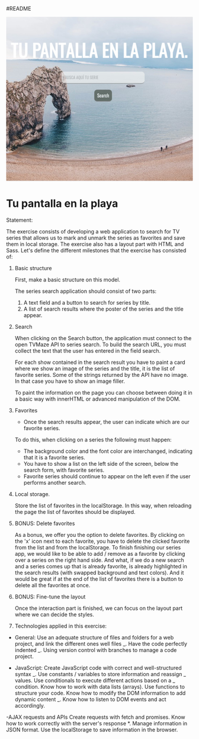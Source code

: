 #README

![tu pantalla en la playa](docs/assets/images/favicon.ico)

# Tu pantalla en la playa

Statement:

The exercise consists of developing a web application to search for TV series that allows us to
mark and unmark the series as favorites and save them in local storage.
The exercise also has a layout part with HTML and Sass.
Let's define the different milestones that the exercise has consisted of:

1. Basic structure

   First, make a basic structure on this model.

   The series search application should consist of two parts:

   1. A text field and a button to search for series by title.
   2. A list of search results where the poster of the series and the title appear.

2. Search

   When clicking on the Search button, the application must connect to the open TVMaze API to
   series search. To build the search URL, you must collect the text that the user has entered in the field
   search.

   For each show contained in the search result you have to paint a card where we show
   an image of the series and the title, it is the list of favorite series.
   Some of the strings returned by the API have no image. In that case you have to show an image
   filler.

   To paint the information on the page you can choose between doing it in a basic way with innerHTML or
   advanced manipulation of the DOM.

3. Favorites

   - Once the search results appear, the user can indicate which are our favorite series.

   To do this, when clicking on a series the following must happen:

   - The background color and the font color are interchanged, indicating that it is a favorite series.
   - You have to show a list on the left side of the screen, below the search form, with
     favorite series.
   - Favorite series should continue to appear on the left even if the user performs another search.

4. Local storage.

   Store the list of favorites in the localStorage. In this way, when reloading the page the list of
   favorites should be displayed.

5. BONUS: Delete favorites

   As a bonus, we offer you the option to delete favorites. By clicking on the 'x' icon next to
   each favorite, you have to delete the clicked favorite from the list and from the localStorage.
   To finish finishing our series app, we would like to be able to add / remove as a favorite by clicking
   over a series on the right hand side. And what, if we do a new search and a series comes up that is already
   favorite, is already highlighted in the search results (with swapped background and text colors).
   And it would be great if at the end of the list of favorites there is a button to delete all the favorites at once.

6. BONUS: Fine-tune the layout

   Once the interaction part is finished, we can focus on the layout part where we can decide the styles.

7. Technologies applied in this exercise:

- General:
  Use an adequate structure of files and folders for a web project, and link the different ones well
  files _.
  Have the code perfectly indented _.
  Using version control with branches to manage a code project.

- JavaScript:
  Create JavaScript code with correct and well-structured syntax _.
  Use constants / variables to store information and reassign _ values.
  Use conditionals to execute different actions based on a _ condition.
  Know how to work with data lists (arrays).
  Use functions to structure your code.
  Know how to modify the DOM information to add dynamic content _.
  Know how to listen to DOM events and act accordingly.

-AJAX requests and APIs
Create requests with fetch and promises.
Know how to work correctly with the server's response \*.
Manage information in JSON format.
Use the localStorage to save information in the browser.
